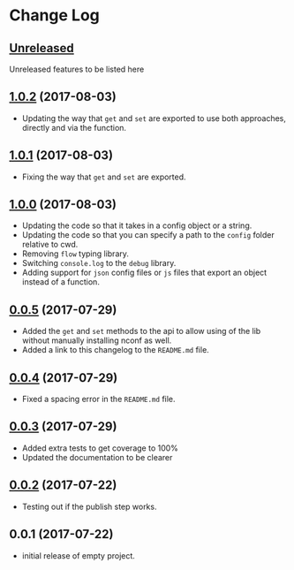 # Change Log

## [Unreleased](https://github.com/KrimzenNinja/krimzen-ninja-config/compare/v0.0.2...HEAD)

Unreleased features to be listed here

## [1.0.2](https://github.com/KrimzenNinja/krimzen-ninja-config/compare/v1.0.0...v1.0.2) (2017-08-03)
* Updating the way that `get` and `set` are exported to use both approaches, directly and via the function.

## [1.0.1](https://github.com/KrimzenNinja/krimzen-ninja-config/compare/v1.0.0...v1.0.1) (2017-08-03)
* Fixing the way that `get` and `set` are exported.

## [1.0.0](https://github.com/KrimzenNinja/krimzen-ninja-config/compare/v0.0.5...v1.0.0) (2017-08-03)
* Updating the code so that it takes in a config object or a string.
* Updating the code so that you can specify a path to the `config` folder relative to cwd.
* Removing `flow` typing library.
* Switching `console.log` to the `debug` library.
* Adding support for `json` config files or `js` files that export an object instead of a function.

## [0.0.5](https://github.com/KrimzenNinja/krimzen-ninja-config/compare/v0.0.4...v0.0.5) (2017-07-29)
* Added the `get` and `set` methods to the api to allow using of the lib without manually installing nconf as well.
* Added a link to this changelog to the `README.md` file.

## [0.0.4](https://github.com/KrimzenNinja/krimzen-ninja-config/compare/v0.0.3...v0.0.4) (2017-07-29)
* Fixed a spacing error in the `README.md` file.

## [0.0.3](https://github.com/KrimzenNinja/krimzen-ninja-config/compare/v0.0.2...v0.0.3) (2017-07-29)

* Added extra tests to get coverage to 100%
* Updated the documentation to be clearer


## [0.0.2](https://github.com/KrimzenNinja/krimzen-ninja-config/compare/v0.0.1...v0.0.2) (2017-07-22)

* Testing out if the publish step works.

## 0.0.1 (2017-07-22)

* initial release of empty project.
